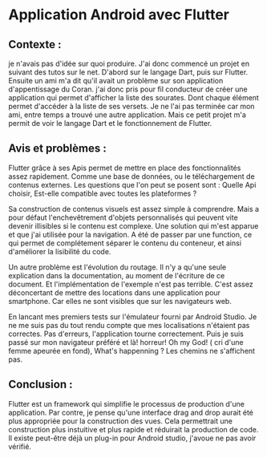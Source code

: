 # Application Android avec Flutter

## Contexte :


je n'avais pas d'idée sur quoi produire. J'ai donc commencé un projet en suivant des tutos sur le net. D'abord sur le langage Dart, 
puis sur Flutter. Ensuite un ami m'a dit qu'il avait un problème sur son application d'appentissage du Coran. j'ai donc pris pour fil conducteur de créer une application qui permet d'afficher la liste des sourates. Dont chaque élément permet d'accéder à la liste
de ses versets. Je ne l'ai pas terminée car mon ami, entre temps a trouvé une autre application. Mais ce petit projet m'a permit de voir le langage Dart et le fonctionnement de Flutter.


## Avis et problèmes :

Flutter grâce à ses Apis permet de mettre en place des fonctionnalités assez rapidement. Comme une base de données, ou le téléchargement de contenus externes. Les questions que l'on peut se posent sont : 
Quelle Api choisir, Est-elle compatible avec toutes les plateformes ?

Sa construction de contenus visuels est assez simple à comprendre. Mais a pour défaut l'enchevêtrement d'objets personnalisés qui peuvent vite devenir illisibles si le contenu est complexe. Une solution qui m'est apparue et que j'ai utilisée pour la navigation. A été de passer par une function, ce qui permet de complétement séparer le contenu du conteneur, et ainsi d'améliorer la lisibilité du code.

Un autre problème est l'évolution du routage. Il n'y a qu'une seule explication dans la documentation, au moment de l'écriture de ce document. Et l'implémentation de l'exemple n'est pas terrible. C'est assez déconcertant de mettre des locations
dans une application pour smartphone. Car elles ne sont visibles que sur les navigateurs web. 

En lancant mes premiers tests sur l'émulateur fourni par Android Studio. Je ne me suis pas du tout rendu compte que mes localisations n'étaient pas correctes. Pas d'erreurs, l'application tourne correctement. Puis je suis passé sur mon navigateur préféré et là! horreur! Oh my God! ( cri d'une femme apeurée en fond), What's happenning ? Les chemins ne s'affichent pas.

## Conclusion :

Flutter est un framework qui simplifie le processus de production d'une application. Par contre, je pense qu'une interface drag and 
drop aurait été plus appropriée pour la construction des vues. Cela permettrait une construction plus instuitive et plus rapide et réduirait la production de code. Il existe peut-être déjà un plug-in pour Android studio, j'avoue ne pas avoir vérifié.


